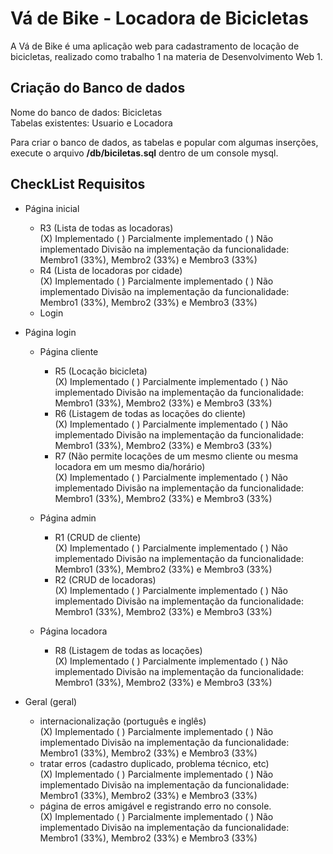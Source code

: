# Vá de Bike - Locadora de Bicicletas
A Vá de Bike é uma aplicação web para cadastramento de locação de bicicletas, realizado como trabalho 1 na materia de Desenvolvimento Web 1.

## Criação do Banco de dados
Nome do banco de dados: Bicicletas<br>
Tabelas existentes: Usuario e Locadora

Para criar o banco de dados, as tabelas e popular com algumas inserções, execute o arquivo **/db/biciletas.sql** dentro de um console mysql.

## CheckList Requisitos
* Página inicial
	* R3 (Lista de todas as locadoras)<br>
		(X) Implementado ( ) Parcialmente implementado ( ) Não implementado
		Divisão na implementação da funcionalidade: Membro1 (33%), Membro2 (33%) e Membro3 (33%)
	* R4 (Lista de locadoras por cidade)<br>
		(X) Implementado ( ) Parcialmente implementado ( ) Não implementado
		Divisão na implementação da funcionalidade: Membro1 (33%), Membro2 (33%) e Membro3 (33%)
	* Login

* Página login
	* Página cliente
		* R5 (Locação bicicleta)<br>
			(X) Implementado ( ) Parcialmente implementado ( ) Não implementado
			Divisão na implementação da funcionalidade: Membro1 (33%), Membro2 (33%) e Membro3 (33%)	
		* R6 (Listagem de todas as locações do cliente)<br>
			(X) Implementado ( ) Parcialmente implementado ( ) Não implementado
			Divisão na implementação da funcionalidade: Membro1 (33%), Membro2 (33%) e Membro3 (33%)			
		* R7 (Não permite locações de um mesmo cliente ou mesma locadora em um mesmo dia/horário)<br> 
			(X) Implementado ( ) Parcialmente implementado ( ) Não implementado
			Divisão na implementação da funcionalidade: Membro1 (33%), Membro2 (33%) e Membro3 (33%)

	* Página admin
		* R1 (CRUD de cliente)<br>
			(X) Implementado ( ) Parcialmente implementado ( ) Não implementado
			Divisão na implementação da funcionalidade: Membro1 (33%), Membro2 (33%) e Membro3 (33%)
		* R2 (CRUD de locadoras)<br>
			(X) Implementado ( ) Parcialmente implementado ( ) Não implementado
			Divisão na implementação da funcionalidade: Membro1 (33%), Membro2 (33%) e Membro3 (33%)
	* Página locadora
		* R8 (Listagem de todas as locações)<br>
			(X) Implementado ( ) Parcialmente implementado ( ) Não implementado
			Divisão na implementação da funcionalidade: Membro1 (33%), Membro2 (33%) e Membro3 (33%)

* Geral (geral)
	* internacionalização (português e inglês)<br>
		(X) Implementado ( ) Parcialmente implementado ( ) Não implementado
		Divisão na implementação da funcionalidade: Membro1 (33%), Membro2 (33%) e Membro3 (33%)
	* tratar erros (cadastro duplicado, problema técnico, etc)<br> 
		(X) Implementado ( ) Parcialmente implementado ( ) Não implementado
		Divisão na implementação da funcionalidade: Membro1 (33%), Membro2 (33%) e Membro3 (33%)	
	* página de erros amigável e registrando erro no console.<br>
		(X) Implementado ( ) Parcialmente implementado ( ) Não implementado
		Divisão na implementação da funcionalidade: Membro1 (33%), Membro2 (33%) e Membro3 (33%)
